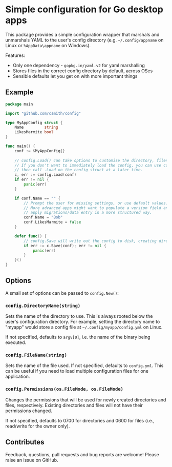 # Simple configuration for Go desktop apps

This package provides a simple configuration wrapper that marshals and unmarshals YAML to the user's config directory
(e.g. `~/.config/appname` on Linux or `%AppData\appname` on Windows).

Features:

* Only one dependency - `gopkg.in/yaml.v2` for yaml marshalling
* Stores files in the correct config directory by default, across OSes
* Sensible defaults let you get on with more important things

## Example

```go
package main

import "github.com/csmith/config"

type MyAppConfig struct {
	Name         string
	LikesMarmite bool
}

func main() {
	conf := &MyAppConfig{}
	
	// config.Load() can take options to customise the directory, filename, etc.
	// If you don't want to immediately load the config, you can use config.New(),
	// then call .Load on the config struct at a later time.
	c, err := config.Load(conf)
	if err != nil {
		panic(err)
	}

	if conf.Name == "" {
		// Prompt the user for missing settings, or use default values.
		// More advanced apps might want to populate a version field and
		// apply migrations/data entry in a more structured way.
		conf.Name = "Bob"
		conf.LikesMarmite = false
	}

	defer func() {
		// config.Save will write out the config to disk, creating directories if necessary.
		if err := c.Save(conf); err != nil {
			panic(err)
		}
	}()
}
```

## Options

A small set of options can be passed to `config.New()`:

### `config.DirectoryName(string)`

Sets the name of the directory to use. This is always rooted below the user's configuration directory.
For example, setting the directory name to "myapp" would store a config file at `~/.config/myapp/config.yml`
on Linux.

If not specified, defaults to `argv[0]`, i.e. the name of the binary being executed.

### `config.FileName(string)`

Sets the name of the file used. If not specified, defaults to `config.yml`. This can be useful if you
need to load multiple configuration files for one application.

### `config.Permissions(os.FileMode, os.FileMode)`

Changes the permissions that will be used for newly created directories and files, respectively.
Existing directories and files will not have their permissions changed.

If not specified, defaults to 0700 for directories and 0600 for files (i.e., read/write for the
owner only).

## Contributes

Feedback, questions, pull requests and bug reports are welcome! Please raise an issue on GitHub. 
